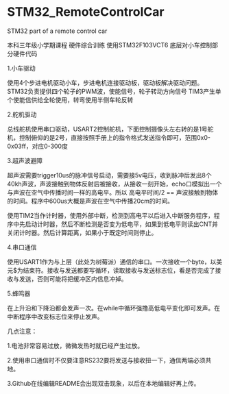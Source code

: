 # STM32_RemoteControlCar
STM32 part of a remote control car

本科三年级小学期课程 硬件综合训练 使用STM32F103VCT6 底层对小车控制部分硬件代码

1.小车驱动


使用4个步进电机驱动小车，步进电机连接驱动板，驱动板解决驱动问题。STM32负责提供四个轮子的PWM波，使能信号，轮子转动方向信号
TIM3产生单个使能信供给全轮使用，转弯使用半侧车轮反转

2.舵机驱动

总线舵机使用串口驱动，USART2控制舵机，下面控制摄像头左右转的是1号舵机，控制俯仰的是2号，直接按照手册上的指令格式发送指令即可，范围0x0-0x03ff，对应0-300度

3.超声波避障

超声波需要trigger10us的脉冲信号启动，需要接5v电压，收到脉冲后发出8个40kh声波，声波接触到物体反射后被接收，从接收一刻开始，echo口模拟出一个与声波在空气中传播时间一样的高电平。所以 高电平时间/2 == 声波接触到物体的时间。程序中600us大概是声波在空气中传播20cm的时间。

使用TIM2当作计时器，使用外部中断，检测到高电平以后进入中断服务程序，程序中先启动计时器，然后不断检测是否变为低电平，如果到低电平则读出CNT并关闭计时器。然后计算距离，如果小于既定时间则停止。

4.串口通信

使用USART1作为与上层（此处为树莓派）通信的串口。一次接收一个byte，以美元$为结束符。接收与发送都要写循环，读取接收与发送标志位，看是否完成了接收与发送，否则可能将把缓冲区内信息冲掉。

5.蜂鸣器

在上升沿和下降沿都会发声一次。在while中循环强撸高低电平变化即可发声。在中断程序中改变标志位来停止发声。



几点注意：

1.电池非常容易过放，微微发热时就已经产生过放。

2.使用串口通信时不仅要注意RS232要将发送与接收扭一下，通信两端必须共地。

3.Github在线编辑README会出现双击现象，以后在本地编辑好再上传。
